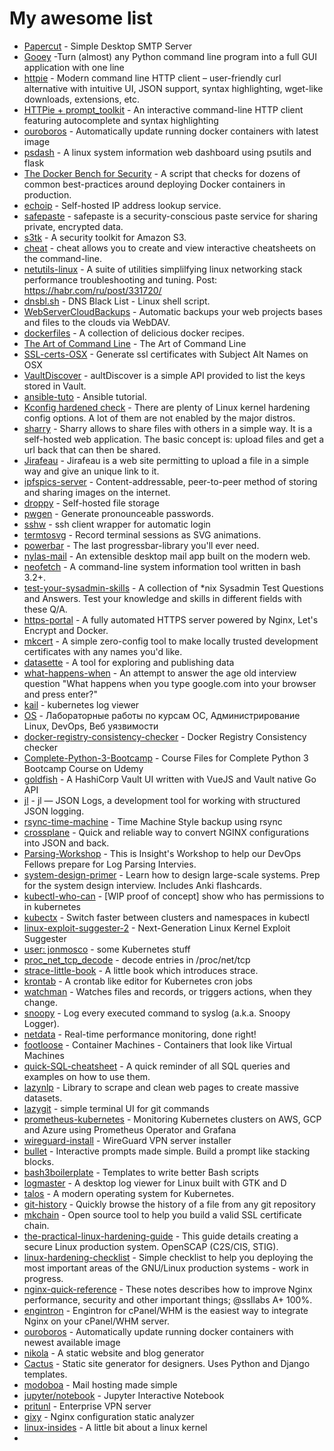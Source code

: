 # My awesome list

* [Papercut](https://github.com/ChangemakerStudios/Papercut) - Simple Desktop SMTP Server  
* [Gooey](https://github.com/chriskiehl/Gooey) -Turn (almost) any Python command line program into a full GUI application with one line  
* [httpie](https://github.com/jakubroztocil/httpie) - Modern command line HTTP client – user-friendly curl alternative with intuitive UI, JSON support, syntax highlighting, wget-like downloads, extensions, etc.
* [HTTPie + prompt_toolkit](https://github.com/eliangcs/http-prompt) - An interactive command-line HTTP client featuring autocomplete and syntax highlighting
* [ouroboros](https://github.com/pyouroboros/ouroboros) - Automatically update running docker containers with latest image
* [psdash](https://github.com/Jahaja/psdash) - A linux system information web dashboard using psutils and flask
* [The Docker Bench for Security](https://github.com/docker/docker-bench-security) - A script that checks for dozens of common best-practices around deploying Docker containers in production.
* [echoip](https://github.com/mpolden/echoip) - Self-hosted IP address lookup service.
* [safepaste](https://github.com/jeaye/safepaste) - safepaste is a security-conscious paste service for sharing private, encrypted data.
* [s3tk](https://github.com/ankane/s3tk) - A security toolkit for Amazon S3.
* [cheat](https://github.com/cheat/cheat) - cheat allows you to create and view interactive cheatsheets on the command-line.
* [netutils-linux](https://github.com/strizhechenko/netutils-linux) - A suite of utilities simplilfying linux networking stack performance troubleshooting and tuning. Post: https://habr.com/ru/post/331720/
* [dnsbl.sh](https://gist.github.com/agarzon/5554490) - DNS Black List - Linux shell script.
* [WebServerCloudBackups](https://github.com/zevilz/WebServerCloudBackups) - Automatic backups your web projects bases and files to the clouds via WebDAV.
* [dockerfiles](https://github.com/vimagick/dockerfiles) - A collection of delicious docker recipes.
* [The Art of Command Line](https://github.com/jlevy/the-art-of-command-line) - The Art of Command Line
* [SSL-certs-OSX](https://gist.github.com/croxton/ebfb5f3ac143cd86542788f972434c96) - Generate ssl certificates with Subject Alt Names on OSX
* [VaultDiscover](https://github.com/ShadowApex/vaultkee/tree/master/vaultdiscover) - aultDiscover is a simple API provided to list the keys stored in Vault.
* [ansible-tuto](https://github.com/leucos/ansible-tuto) - Ansible tutorial.
* [Kconfig hardened check](https://github.com/a13xp0p0v/kconfig-hardened-check) - There are plenty of Linux kernel hardening config options. A lot of them are not enabled by the major distros.
* [sharry](https://github.com/eikek/sharry) - Sharry allows to share files with others in a simple way. It is a self-hosted web application. The basic concept is: upload files and get a url back that can then be shared.
* [Jirafeau](https://gitlab.com/mojo42/Jirafeau) - Jirafeau is a web site permitting to upload a file in a simple way and give an unique link to it.
* [ipfspics-server](https://github.com/ipfspics/ipfspics-server) - Content-addressable, peer-to-peer method of storing and sharing images on the internet. 
* [droppy](https://github.com/silverwind/droppy) - Self-hosted file storage
* [pwgen](https://github.com/jbernard/pwgen) - Generate pronounceable passwords.
* [sshw](https://github.com/yinheli/sshw) - ssh client wrapper for automatic login
* [termtosvg](https://github.com/nbedos/termtosvg) - Record terminal sessions as SVG animations.
* [powerbar](https://github.com/busyloop/powerbar) - The last progressbar-library you'll ever need.
* [nylas-mail](https://github.com/nylas/nylas-mail) - An extensible desktop mail app built on the modern web.
* [neofetch](https://github.com/dylanaraps/neofetch) - A command-line system information tool written in bash 3.2+.
* [test-your-sysadmin-skills](https://github.com/trimstray/test-your-sysadmin-skills) - A collection of *nix Sysadmin Test Questions and Answers. Test your knowledge and skills in different fields with these Q/A.
* [https-portal](https://github.com/SteveLTN/https-portal) - A fully automated HTTPS server powered by Nginx, Let's Encrypt and Docker.
* [mkcert](https://github.com/FiloSottile/mkcert) - A simple zero-config tool to make locally trusted development certificates with any names you'd like.
* [datasette](https://github.com/simonw/datasette) - A tool for exploring and publishing data 
* [what-happens-when](https://github.com/alex/what-happens-when) - An attempt to answer the age old interview question "What happens when you type google.com into your browser and press enter?"
* [kail](https://github.com/boz/kail) - kubernetes log viewer
* [OS](https://github.com/bykvaadm/OS/) - Лабораторные работы по курсам ОС, Администрирование Linux, DevOps, Веб уязвимости
* [docker-registry-consistency-checker](https://github.com/aborche/docker-registry-consistency-checker) - Docker Registry Consistency checker
* [Complete-Python-3-Bootcamp](https://github.com/Pierian-Data/Complete-Python-3-Bootcamp) - Course Files for Complete Python 3 Bootcamp Course on Udemy
* [goldfish](https://github.com/Caiyeon/goldfish) - A HashiCorp Vault UI written with VueJS and Vault native Go API
* [jl](https://github.com/koenbollen/jl) - jl — JSON Logs, a development tool for working with structured JSON logging.
* [rsync-time-machine](https://github.com/infinet/rsync-time-machine) - Time Machine Style backup using rsync
* [crossplane](https://github.com/nginxinc/crossplane) - Quick and reliable way to convert NGINX configurations into JSON and back.
* [Parsing-Workshop](https://github.com/InsightDataScience/Parsing-Workshop) - This is Insight's Workshop to help our DevOps Fellows prepare for Log Parsing Intervies.
* [system-design-primer](https://github.com/donnemartin/system-design-primer) - Learn how to design large-scale systems. Prep for the system design interview. Includes Anki flashcards.
* [kubectl-who-can](https://github.com/aquasecurity/kubectl-who-can) - [WIP proof of concept] show who has permissions to <verb> <resources> in kubernetes
* [kubectx](https://github.com/ahmetb/kubectx) - Switch faster between clusters and namespaces in kubectl 
* [linux-exploit-suggester-2](https://github.com/jondonas/linux-exploit-suggester-2) - Next-Generation Linux Kernel Exploit Suggester
* [user: jonmosco](https://github.com/jonmosco/) - some Kubernetes stuff
* [proc_net_tcp_decode](https://gist.github.com/jkstill/5095725) - decode entries in /proc/net/tcp
* [strace-little-book](https://github.com/NanXiao/strace-little-book) - A little book which introduces strace. 
* [krontab](https://github.com/jacobtomlinson/krontab) - A crontab like editor for Kubernetes cron jobs
* [watchman](https://github.com/facebook/watchman) - Watches files and records, or triggers actions, when they change.
* [snoopy](https://github.com/a2o/snoopy) - Log every executed command to syslog (a.k.a. Snoopy Logger).
* [netdata](https://github.com/netdata/netdata) - Real-time performance monitoring, done right!
* [footloose](https://github.com/weaveworks/footloose) - Container Machines - Containers that look like Virtual Machines
* [quick-SQL-cheatsheet](https://github.com/enochtangg/quick-SQL-cheatsheet) - A quick reminder of all SQL queries and examples on how to use them.
* [lazynlp](https://github.com/chiphuyen/lazynlp) - Library to scrape and clean web pages to create massive datasets.
* [lazygit](https://github.com/jesseduffield/lazygit) - simple terminal UI for git commands
* [prometheus-kubernetes](https://github.com/camilb/prometheus-kubernetes) - Monitoring Kubernetes clusters on AWS, GCP and Azure using Prometheus Operator and Grafana
* [wireguard-install](https://github.com/l-n-s/wireguard-install) - WireGuard VPN server installer
* [bullet](https://github.com/Mckinsey666/bullet) - Interactive prompts made simple. Build a prompt like stacking blocks.
* [bash3boilerplate](https://github.com/kvz/bash3boilerplate) - Templates to write better Bash scripts
* [logmaster](https://github.com/jonathanballs/logmaster) - A desktop log viewer for Linux built with GTK and D
* [talos](https://github.com/talos-systems/talos) - A modern operating system for Kubernetes.
* [git-history](https://github.com/pomber/git-history) - Quickly browse the history of a file from any git repository
* [mkchain](https://github.com/trimstray/mkchain) - Open source tool to help you build a valid SSL certificate chain.
* [the-practical-linux-hardening-guide](https://github.com/trimstray/the-practical-linux-hardening-guide) - This guide details creating a secure Linux production system. OpenSCAP (C2S/CIS, STIG).
* [linux-hardening-checklist](https://github.com/trimstray/linux-hardening-checklist) - Simple checklist to help you deploying the most important areas of the GNU/Linux production systems - work in progress.
* [nginx-quick-reference](https://github.com/trimstray/nginx-quick-reference) - These notes describes how to improve Nginx performance, security and other important things; @ssllabs A+ 100%.
* [engintron](https://github.com/engintron/engintron) - Engintron for cPanel/WHM is the easiest way to integrate Nginx on your cPanel/WHM server.
* [ouroboros](https://github.com/pyouroboros/ouroboros) - Automatically update running docker containers with newest available image
* [nikola](https://github.com/getnikola/nikola) - A static website and blog generator 
* [Cactus](https://github.com/eudicots/Cactus) - Static site generator for designers. Uses Python and Django templates.
* [modoboa](https://github.com/modoboa/modoboa) - Mail hosting made simple
* [jupyter/notebook](https://github.com/jupyter/notebook) - Jupyter Interactive Notebook 
* [pritunl](https://github.com/pritunl/pritunl) - Enterprise VPN server
* [gixy](https://github.com/yandex/gixy) - Nginx configuration static analyzer
* [linux-insides](https://github.com/0xAX/linux-insides) - A little bit about a linux kernel
* 